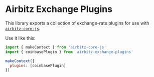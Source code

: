 # Airbitz Exchange Plugins

This library exports a collection of exchange-rate plugins for use with [`airbitz-core-js`](https://github.com/Airbitz/airbitz-core-js).

Use it like this:

```js
import { makeContext } from 'airbitz-core-js'
import { coinbasePlugin } from 'airbitz-exchange-plugins'

makeContext({
  plugins: [coinbasePlugin]
})
```
